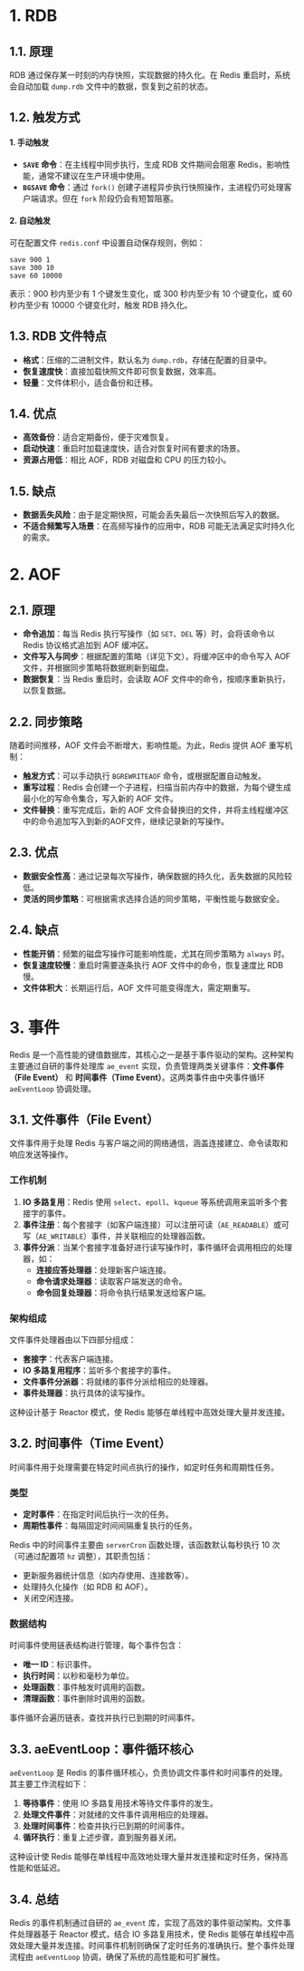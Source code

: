 # 1. RDB
## 1.1. 原理

RDB 通过保存某一时刻的内存快照，实现数据的持久化。在 Redis 重启时，系统会自动加载 `dump.rdb` 文件中的数据，恢复到之前的状态。

## 1.2. 触发方式
#### 1. 手动触发

- **`SAVE` 命令**：在主线程中同步执行，生成 RDB 文件期间会阻塞 Redis，影响性能，通常不建议在生产环境中使用。
- **`BGSAVE` 命令**：通过 `fork()` 创建子进程异步执行快照操作，主进程仍可处理客户端请求。但在 `fork` 阶段仍会有短暂阻塞。 

#### 2. 自动触发

可在配置文件 `redis.conf` 中设置自动保存规则，例如：
```
save 900 1
save 300 10
save 60 10000
```
表示：900 秒内至少有 1 个键发生变化，或 300 秒内至少有 10 个键变化，或 60 秒内至少有 10000 个键变化时，触发 RDB 持久化。

## 1.3. RDB 文件特点

- **格式**：压缩的二进制文件，默认名为 `dump.rdb`，存储在配置的目录中。
- **恢复速度快**：直接加载快照文件即可恢复数据，效率高。
- **轻量**：文件体积小，适合备份和迁移。

## 1.4. 优点

- **高效备份**：适合定期备份，便于灾难恢复。
- **启动快速**：重启时加载速度快，适合对恢复时间有要求的场景。
- **资源占用低**：相比 AOF，RDB 对磁盘和 CPU 的压力较小。

## 1.5. 缺点 

- **数据丢失风险**：由于是定期快照，可能会丢失最后一次快照后写入的数据。
- **不适合频繁写入场景**：在高频写操作的应用中，RDB 可能无法满足实时持久化的需求。

# 2. AOF
## 2.1. 原理

- **命令追加**：每当 Redis 执行写操作（如 `SET`、`DEL` 等）时，会将该命令以 Redis 协议格式追加到 AOF 缓冲区。
- **文件写入与同步**：根据配置的策略（详见下文），将缓冲区中的命令写入 AOF 文件，并根据同步策略将数据刷新到磁盘。
- **数据恢复**：当 Redis 重启时，会读取 AOF 文件中的命令，按顺序重新执行，以恢复数据。

## 2.2. 同步策略

随着时间推移，AOF 文件会不断增大，影响性能。为此，Redis 提供 AOF 重写机制：

- **触发方式**：可以手动执行 `BGREWRITEAOF` 命令，或根据配置自动触发。
- **重写过程**：Redis 会创建一个子进程，扫描当前内存中的数据，为每个键生成最小化的写命令集合，写入新的 AOF 文件。
- **文件替换**：重写完成后，新的 AOF 文件会替换旧的文件，并将主线程缓冲区中的命令追加写入到新的AOF文件，继续记录新的写操作。

## 2.3. 优点

- **数据安全性高**：通过记录每次写操作，确保数据的持久化，丢失数据的风险较低。
- **灵活的同步策略**：可根据需求选择合适的同步策略，平衡性能与数据安全。

## 2.4. 缺点

- **性能开销**：频繁的磁盘写操作可能影响性能，尤其在同步策略为 `always` 时。
- **恢复速度较慢**：重启时需要逐条执行 AOF 文件中的命令，恢复速度比 RDB 慢。
- **文件体积大**：长期运行后，AOF 文件可能变得庞大，需定期重写。

# 3. 事件

Redis 是一个高性能的键值数据库，其核心之一是基于事件驱动的架构。这种架构主要通过自研的事件处理库 `ae_event` 实现，负责管理两类关键事件：**文件事件（File Event）** 和 **时间事件（Time Event）**。这两类事件由中央事件循环 `aeEventLoop` 协调处理。

## 3.1. 文件事件（File Event）

文件事件用于处理 Redis 与客户端之间的网络通信，涵盖连接建立、命令读取和响应发送等操作。

### 工作机制

1. **IO 多路复用**：Redis 使用 `select`、`epoll`、`kqueue` 等系统调用来监听多个套接字的事件。
2. **事件注册**：每个套接字（如客户端连接）可以注册可读（`AE_READABLE`）或可写（`AE_WRITABLE`）事件，并关联相应的处理器函数。
3. **事件分派**：当某个套接字准备好进行读写操作时，事件循环会调用相应的处理器，如：
    - **连接应答处理器**：处理新客户端连接。
    - **命令请求处理器**：读取客户端发送的命令。
    - **命令回复处理器**：将命令执行结果发送给客户端。

### 架构组成

文件事件处理器由以下四部分组成：

- **套接字**：代表客户端连接。
- **IO 多路复用程序**：监听多个套接字的事件。
- **文件事件分派器**：将就绪的事件分派给相应的处理器。
- **事件处理器**：执行具体的读写操作。

这种设计基于 Reactor 模式，使 Redis 能够在单线程中高效处理大量并发连接。

## 3.2. 时间事件（Time Event）

时间事件用于处理需要在特定时间点执行的操作，如定时任务和周期性任务。
### 类型

- **定时事件**：在指定时间后执行一次的任务。
- **周期性事件**：每隔固定时间间隔重复执行的任务。

Redis 中的时间事件主要由 `serverCron` 函数处理，该函数默认每秒执行 10 次（可通过配置项 `hz` 调整），其职责包括：

- 更新服务器统计信息（如内存使用、连接数等）。
- 处理持久化操作（如 RDB 和 AOF）。
- 关闭空闲连接。

### 数据结构

时间事件使用链表结构进行管理，每个事件包含：

- **唯一 ID**：标识事件。
- **执行时间**：以秒和毫秒为单位。
- **处理函数**：事件触发时调用的函数。
- **清理函数**：事件删除时调用的函数。

事件循环会遍历链表，查找并执行已到期的时间事件。

## 3.3. aeEventLoop：事件循环核心

`aeEventLoop` 是 Redis 的事件循环核心，负责协调文件事件和时间事件的处理。其主要工作流程如下：

1. **等待事件**：使用 IO 多路复用技术等待文件事件的发生。
2. **处理文件事件**：对就绪的文件事件调用相应的处理器。
3. **处理时间事件**：检查并执行已到期的时间事件。
4. **循环执行**：重复上述步骤，直到服务器关闭。

这种设计使 Redis 能够在单线程中高效地处理大量并发连接和定时任务，保持高性能和低延迟。

## 3.4. 总结

Redis 的事件机制通过自研的 `ae_event` 库，实现了高效的事件驱动架构。文件事件处理器基于 Reactor 模式，结合 IO 多路复用技术，使 Redis 能够在单线程中高效处理大量并发连接。时间事件机制则确保了定时任务的准确执行。整个事件处理流程由 `aeEventLoop` 协调，确保了系统的高性能和可扩展性。

